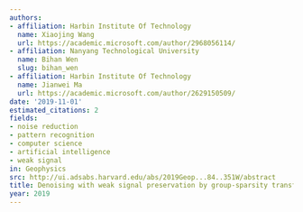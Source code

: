 ```yaml
---
authors:
- affiliation: Harbin Institute Of Technology
  name: Xiaojing Wang
  url: https://academic.microsoft.com/author/2968056114/
- affiliation: Nanyang Technological University
  name: Bihan Wen
  slug: bihan_wen
- affiliation: Harbin Institute Of Technology
  name: Jianwei Ma
  url: https://academic.microsoft.com/author/2629150509/
date: '2019-11-01'
estimated_citations: 2
fields:
- noise reduction
- pattern recognition
- computer science
- artificial intelligence
- weak signal
in: Geophysics
src: http://ui.adsabs.harvard.edu/abs/2019Geop...84..351W/abstract
title: Denoising with weak signal preservation by group-sparsity transform learning
year: 2019
---
```

